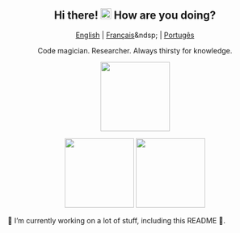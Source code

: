 <p align="center">
 <h2 align="center">Hi there! <img src="https://raw.githubusercontent.com/MartinHeinz/MartinHeinz/master/wave.gif" width="21"> How are you doing?</h2>
</p>
<p align="center">
  <a href="readme.md">English</a> | 
  <a href="readme_fr.md">Français</a>&ndsp;  |  
  <a href="readme_pt.md">Portugês</a>
</p>
<p align="center">
Code magician. Researcher. Always thirsty for knowledge.
</p>


<p align="center">
<img height="137px" src="https://github-readme-streak-stats.herokuapp.com/?user=brunotacca&hide_border=true&theme=nightowl" />
</p>
<p align="center">
<img height="137px" src="https://github-readme-stats.vercel.app/api?username=brunotacca&hide_title=true&hide_border=true&show_icons=true&include_all_commits=true&count_private=true&line_height=21&theme=nightowl" /> <img height="137px" src="https://github-readme-stats.vercel.app/api/top-langs/?username=brunotacca&hide=html&hide_title=true&hide_border=true&layout=compact&langs_count=8&theme=nightowl" />
</p>


🔭 I’m currently working on a lot of stuff, including this README 🤔.


<!--
**brunotacca/brunotacca** is a ✨ _special_ ✨ repository because its `README.md` (this file) appears on your GitHub profile.

Here are some ideas to get you started:

- 🔭 I’m currently working on ...
- 🌱 I’m currently learning ...
- 👯 I’m looking to collaborate on ...
- 🤔 I’m looking for help with ...
- 💬 Ask me about ...
- 📫 How to reach me: ...
- 😄 Pronouns: ...
- ⚡ Fun fact: ...
-->
